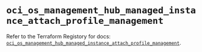 # `oci_os_management_hub_managed_instance_attach_profile_management`

Refer to the Terraform Registory for docs: [`oci_os_management_hub_managed_instance_attach_profile_management`](https://registry.terraform.io/providers/oracle/oci/6.18.0/docs/resources/os_management_hub_managed_instance_attach_profile_management).
